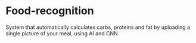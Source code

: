 # Food-recognition
System that automatically calculates carbs, proteins and fat by uploading a single picture of your meal, using AI and CNN
